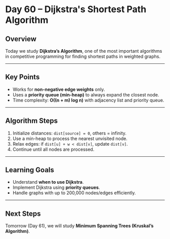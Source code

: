 # Day 60 – Dijkstra's Shortest Path Algorithm

## Overview
Today we study **Dijkstra’s Algorithm**, one of the most important algorithms in competitive programming for finding shortest paths in weighted graphs.

---

## Key Points
- Works for **non-negative edge weights** only.  
- Uses a **priority queue (min-heap)** to always expand the closest node.  
- Time complexity: **O((n + m) log n)** with adjacency list and priority queue.

---

## Algorithm Steps
1. Initialize distances: `dist[source] = 0`, others = infinity.  
2. Use a min-heap to process the nearest unvisited node.  
3. Relax edges: if `dist[u] + w < dist[v]`, update `dist[v]`.  
4. Continue until all nodes are processed.

---



## Learning Goals
- Understand **when to use Dijkstra**.  
- Implement Dijkstra using **priority queues**.  
- Handle graphs with up to 200,000 nodes/edges efficiently.

---

## Next Steps
Tomorrow (Day 61), we will study **Minimum Spanning Trees (Kruskal’s Algorithm)**.
